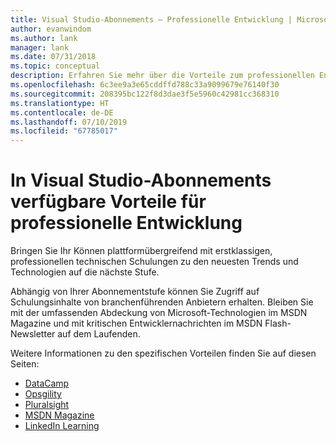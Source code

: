 ```yaml
---
title: Visual Studio-Abonnements – Professionelle Entwicklung | Microsoft-Dokumentation
author: evanwindom
ms.author: lank
manager: lank
ms.date: 07/31/2018
ms.topic: conceptual
description: Erfahren Sie mehr über die Vorteile zum professionellen Entwickeln, die in Visual Studio-Abonnements enthalten sind
ms.openlocfilehash: 6c3ee9a3e65cddffd788c33a9099679e76140f30
ms.sourcegitcommit: 208395bc122f8d3dae3f5e5960c42981cc368310
ms.translationtype: HT
ms.contentlocale: de-DE
ms.lasthandoff: 07/10/2019
ms.locfileid: "67785017"
---
```

# <a name="professional-development-benefits-available-in-visual-studio-subscriptions"></a>In Visual Studio-Abonnements verfügbare Vorteile für professionelle Entwicklung

Bringen Sie Ihr Können plattformübergreifend mit erstklassigen, professionellen technischen Schulungen zu den neuesten Trends und Technologien auf die nächste Stufe.

Abhängig von Ihrer Abonnementstufe können Sie Zugriff auf Schulungsinhalte von branchenführenden Anbietern erhalten.  Bleiben Sie mit der umfassenden Abdeckung von Microsoft-Technologien im MSDN Magazine und mit kritischen Entwicklernachrichten im MSDN Flash-Newsletter auf dem Laufenden.

Weitere Informationen zu den spezifischen Vorteilen finden Sie auf diesen Seiten:

- [DataCamp](vs-datacamp.md)
- [Opsgility](vs-opsgility.md)
- [Pluralsight](vs-pluralsight.md)
- [MSDN Magazine](vs-msdn.md)
- [LinkedIn Learning](vs-linkedin-learning.md)
